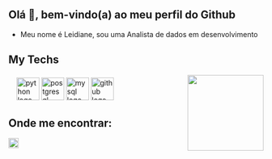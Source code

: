 ## Olá 👋, bem-vindo(a) ao meu perfil do Github </h2>

- Meu nome é Leidiane, sou uma Analista de dados em desenvolvimento

## My Techs

<img align="right" height="150" src="https://i.imgflip.com/65efzo.gif" />  

###


<div align="left">
  
     
 <div align="left">
     <img width="12" />
    <img src="https://cdn.jsdelivr.net/gh/devicons/devicon/icons/python/python-original.svg" height="45" alt="python logo"/>
     <img src="https://skillicons.dev/icons?i=postgres" height="45" alt="postgresql logo"/>
      <img src="https://skillicons.dev/icons?i=mysql" height="45" alt="mysql logo"  />
  <img src="https://skillicons.dev/icons?i=github" height="45" alt="github logo"  />

###

## Onde me encontrar:   
  
  <img src="https://img.shields.io/static/v1?message=LinkedIn&logo=linkedin&label=&color=0077B5&logoColor=white&labelColor=&style=for-the-badge" height="20" alt="linkedin logo"  />
</div>

###

<br clear="both">



###
